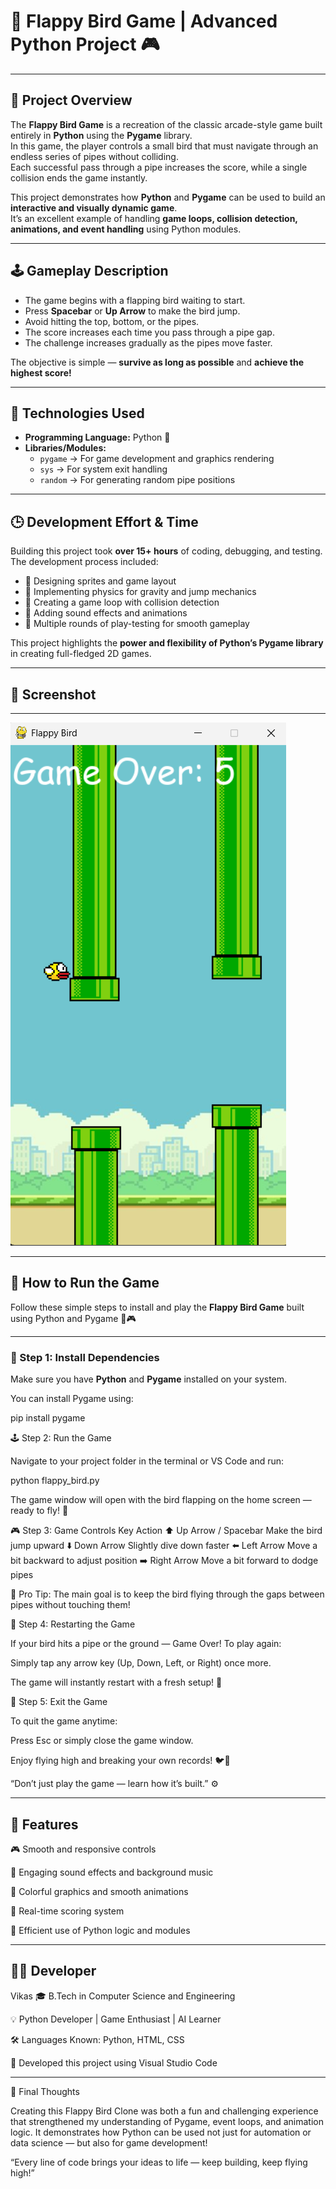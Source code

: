 # 🐤 Flappy Bird Game | Advanced Python Project 🎮

---

## 🧩 Project Overview  

The **Flappy Bird Game** is a recreation of the classic arcade-style game built entirely in **Python** using the **Pygame** library.  
In this game, the player controls a small bird that must navigate through an endless series of pipes without colliding.  
Each successful pass through a pipe increases the score, while a single collision ends the game instantly.  

This project demonstrates how **Python** and **Pygame** can be used to build an **interactive and visually dynamic game**.  
It’s an excellent example of handling **game loops, collision detection, animations, and event handling** using Python modules.  

---

## 🕹️ Gameplay Description  

- The game begins with a flapping bird waiting to start.  
- Press **Spacebar** or **Up Arrow** to make the bird jump.  
- Avoid hitting the top, bottom, or the pipes.  
- The score increases each time you pass through a pipe gap.  
- The challenge increases gradually as the pipes move faster.  

The objective is simple — **survive as long as possible** and **achieve the highest score!**

---

## 🧠 Technologies Used  

- **Programming Language:** Python 🐍  
- **Libraries/Modules:**  
  - `pygame` → For game development and graphics rendering  
  - `sys` → For system exit handling  
  - `random` → For generating random pipe positions  

---

## 🕒 Development Effort & Time  

Building this project took **over 15+ hours** of coding, debugging, and testing.  
The development process included:  
- 🎨 Designing sprites and game layout  
- 🧩 Implementing physics for gravity and jump mechanics  
- 🔄 Creating a game loop with collision detection  
- 🎵 Adding sound effects and animations  
- 🧪 Multiple rounds of play-testing for smooth gameplay  

This project highlights the **power and flexibility of Python’s Pygame library** in creating full-fledged 2D games.  

---

## 📸 Screenshot 
---
![image_alt](https://github.com/vikas122112/Flappy-Bird-Game/blob/main/Screenshot.png?raw=true)



---

## 🚀 How to Run the Game

Follow these simple steps to install and play the **Flappy Bird Game** built using Python and Pygame 🐍🎮

---

### 🧩 Step 1: Install Dependencies
Make sure you have **Python** and **Pygame** installed on your system.

You can install Pygame using:

pip install pygame

🕹️ Step 2: Run the Game

Navigate to your project folder in the terminal or VS Code and run:

python flappy_bird.py


The game window will open with the bird flapping on the home screen — ready to fly! 🐥

🎮 Step 3: Game Controls
Key	Action
⬆️ Up Arrow / Spacebar	Make the bird jump upward
⬇️ Down Arrow	Slightly dive down faster
⬅️ Left Arrow	Move a bit backward to adjust position
➡️ Right Arrow	Move a bit forward to dodge pipes

🧠 Pro Tip: The main goal is to keep the bird flying through the gaps between pipes without touching them!

🔄 Step 4: Restarting the Game

If your bird hits a pipe or the ground — Game Over!
To play again:

Simply tap any arrow key (Up, Down, Left, or Right) once more.

The game will instantly restart with a fresh setup! 🎯

🏁 Step 5: Exit the Game

To quit the game anytime:

Press Esc or simply close the game window.

Enjoy flying high and breaking your own records! 🐦💨

“Don’t just play the game — learn how it’s built.” ⚙️

---

🧩 Features
---

🎮 Smooth and responsive controls

🎵 Engaging sound effects and background music

🌈 Colorful graphics and smooth animations

🧠 Real-time scoring system

💾 Efficient use of Python logic and modules

---

👨‍💻 Developer
---

Vikas
🎓 B.Tech in Computer Science and Engineering

💡 Python Developer | Game Enthusiast | AI Learner

🛠️ Languages Known: Python, HTML, CSS

📘 Developed this project using Visual Studio Code

---

🌟 Final Thoughts

Creating this Flappy Bird Clone was both a fun and challenging experience that strengthened my understanding of Pygame, event loops, and animation logic.
It demonstrates how Python can be used not just for automation or data science — but also for game development!

“Every line of code brings your ideas to life — keep building, keep flying high!”
